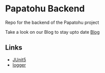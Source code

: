 # Papatohu Backend

Repo for the backend of the Papatohu project

Take a look on our Blog to stay upto date [Blog](https://papatohu.wordpress.com/blog/)

## Links

 -  [JUnit5](https://junit.org/junit5/docs/current/user-guide/)
 -  [logger](http://www.slf4j.org)

